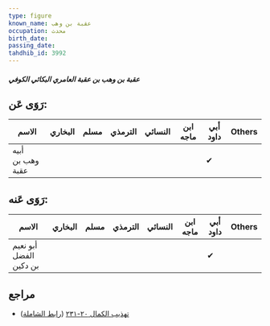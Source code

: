 ```yaml
---
type: figure
known_name: عقبة بن وهب
occupation: محدث
birth_date:
passing_date:
tahdhib_id: 3992
---
```

##### عقبة بن وهب بن عقبة العامري البكائي الكوفي

## رَوَى عَن:
| الاسم            | البخاري | مسلم | الترمذي | النسائي | ابن ماجه | أبي داود | Others |
| ---------------- | ------- | ---- | ------- | ------- | -------- | -------- | ------ |
| أبيه وهب بن عقبة |         |      |         |         |          | ✔        |        |
## رَوَى عَنه:
| الاسم                  | البخاري | مسلم | الترمذي | النسائي | ابن ماجه | أبي داود | Others |
| ---------------------- | ------- | ---- | ------- | ------- | -------- | -------- | ------ |
| أبو نعيم الفضل بن دكين |         |      |         |         |          | ✔        |        |
## مراجع
- [تهذيب الكمال ٢٠-٢٣١](obsidian://open?vault=Tahdhib-al-Kamal&file=Figures/٣٩٩٢-عقبة%20بن%20وهب%20بن%20عقبة%20العامري%20البكائي%20الكوفي) ([رابط الشاملة](https://shamela.ws/book/3722/10361))